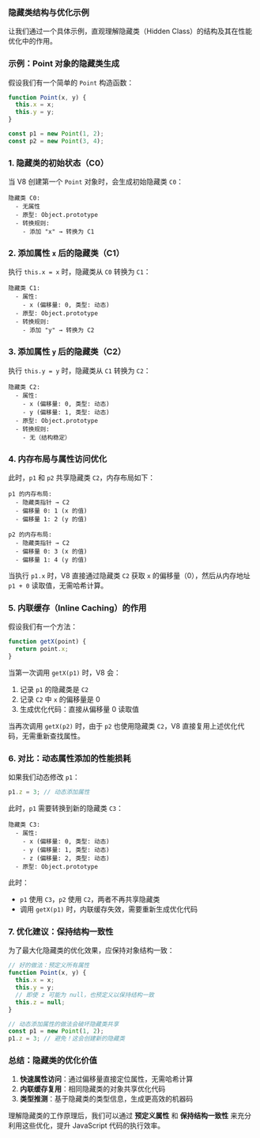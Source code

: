 ### 隐藏类结构与优化示例

让我们通过一个具体示例，直观理解隐藏类（Hidden Class）的结构及其在性能优化中的作用。

### **示例：Point 对象的隐藏类生成**

假设我们有一个简单的 `Point` 构造函数：

```javascript
function Point(x, y) {
  this.x = x;
  this.y = y;
}

const p1 = new Point(1, 2);
const p2 = new Point(3, 4);
```

### **1. 隐藏类的初始状态（C0）**

当 V8 创建第一个 `Point` 对象时，会生成初始隐藏类 `C0`：

```
隐藏类 C0:
  - 无属性
  - 原型: Object.prototype
  - 转换规则:
    - 添加 "x" → 转换为 C1
```

### **2. 添加属性 `x` 后的隐藏类（C1）**

执行 `this.x = x` 时，隐藏类从 `C0` 转换为 `C1`：

```
隐藏类 C1:
  - 属性:
    - x (偏移量: 0, 类型: 动态)
  - 原型: Object.prototype
  - 转换规则:
    - 添加 "y" → 转换为 C2
```

### **3. 添加属性 `y` 后的隐藏类（C2）**

执行 `this.y = y` 时，隐藏类从 `C1` 转换为 `C2`：

```
隐藏类 C2:
  - 属性:
    - x (偏移量: 0, 类型: 动态)
    - y (偏移量: 1, 类型: 动态)
  - 原型: Object.prototype
  - 转换规则:
    - 无（结构稳定）
```

### **4. 内存布局与属性访问优化**

此时，`p1` 和 `p2` 共享隐藏类 `C2`，内存布局如下：

```
p1 的内存布局:
  - 隐藏类指针 → C2
  - 偏移量 0: 1 (x 的值)
  - 偏移量 1: 2 (y 的值)

p2 的内存布局:
  - 隐藏类指针 → C2
  - 偏移量 0: 3 (x 的值)
  - 偏移量 1: 4 (y 的值)
```

当执行 `p1.x` 时，V8 直接通过隐藏类 `C2` 获取 `x` 的偏移量（0），然后从内存地址 `p1 + 0` 读取值，无需哈希计算。

### **5. 内联缓存（Inline Caching）的作用**

假设我们有一个方法：

```javascript
function getX(point) {
  return point.x;
}
```

当第一次调用 `getX(p1)` 时，V8 会：

1. 记录 `p1` 的隐藏类是 `C2`
2. 记录 `C2` 中 `x` 的偏移量是 0
3. 生成优化代码：直接从偏移量 0 读取值

当再次调用 `getX(p2)` 时，由于 `p2` 也使用隐藏类 `C2`，V8 直接复用上述优化代码，无需重新查找属性。

### **6. 对比：动态属性添加的性能损耗**

如果我们动态修改 `p1`：

```javascript
p1.z = 3; // 动态添加属性
```

此时，`p1` 需要转换到新的隐藏类 `C3`：

```
隐藏类 C3:
  - 属性:
    - x (偏移量: 0, 类型: 动态)
    - y (偏移量: 1, 类型: 动态)
    - z (偏移量: 2, 类型: 动态)
  - 原型: Object.prototype
```

此时：

- `p1` 使用 `C3`，`p2` 使用 `C2`，两者不再共享隐藏类
- 调用 `getX(p1)` 时，内联缓存失效，需要重新生成优化代码

### **7. 优化建议：保持结构一致性**

为了最大化隐藏类的优化效果，应保持对象结构一致：

```javascript
// 好的做法：预定义所有属性
function Point(x, y) {
  this.x = x;
  this.y = y;
  // 即使 z 可能为 null，也预定义以保持结构一致
  this.z = null;
}

// 动态添加属性的做法会破坏隐藏类共享
const p1 = new Point(1, 2);
p1.z = 3; // 避免！这会创建新的隐藏类
```

### **总结：隐藏类的优化价值**

1. **快速属性访问**：通过偏移量直接定位属性，无需哈希计算
2. **内联缓存复用**：相同隐藏类的对象共享优化代码
3. **类型推测**：基于隐藏类的类型信息，生成更高效的机器码

理解隐藏类的工作原理后，我们可以通过 **预定义属性** 和 **保持结构一致性** 来充分利用这些优化，提升 JavaScript 代码的执行效率。
